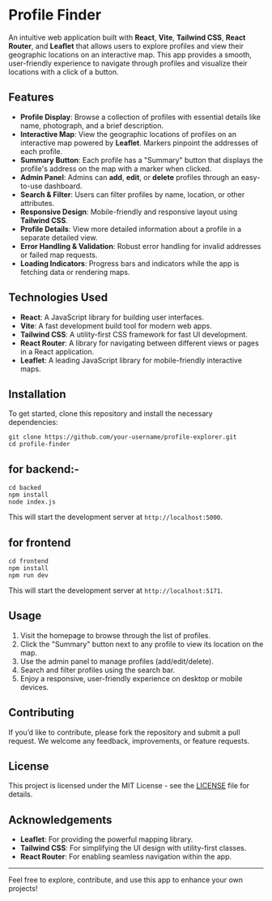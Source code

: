 # Profile Finder

An intuitive web application built with **React**, **Vite**, **Tailwind CSS**, **React Router**, and **Leaflet** that allows users to explore profiles and view their geographic locations on an interactive map. This app provides a smooth, user-friendly experience to navigate through profiles and visualize their locations with a click of a button.

## Features

- **Profile Display**: Browse a collection of profiles with essential details like name, photograph, and a brief description.
- **Interactive Map**: View the geographic locations of profiles on an interactive map powered by **Leaflet**. Markers pinpoint the addresses of each profile.
- **Summary Button**: Each profile has a "Summary" button that displays the profile's address on the map with a marker when clicked.
- **Admin Panel**: Admins can **add**, **edit**, or **delete** profiles through an easy-to-use dashboard.
- **Search & Filter**: Users can filter profiles by name, location, or other attributes.
- **Responsive Design**: Mobile-friendly and responsive layout using **Tailwind CSS**.
- **Profile Details**: View more detailed information about a profile in a separate detailed view.
- **Error Handling & Validation**: Robust error handling for invalid addresses or failed map requests.
- **Loading Indicators**: Progress bars and indicators while the app is fetching data or rendering maps.

## Technologies Used

- **React**: A JavaScript library for building user interfaces.
- **Vite**: A fast development build tool for modern web apps.
- **Tailwind CSS**: A utility-first CSS framework for fast UI development.
- **React Router**: A library for navigating between different views or pages in a React application.
- **Leaflet**: A leading JavaScript library for mobile-friendly interactive maps.


## Installation

To get started, clone this repository and install the necessary dependencies:

```
git clone https://github.com/your-username/profile-explorer.git
cd profile-finder
```
## for backend:-
```
cd backed
npm install
node index.js
```
This will start the development server at `http://localhost:5000`.


## for frontend
```
cd frontend
npm install
npm run dev
```
This will start the development server at `http://localhost:5171`.

## Usage

1. Visit the homepage to browse through the list of profiles.
2. Click the "Summary" button next to any profile to view its location on the map.
3. Use the admin panel to manage profiles (add/edit/delete).
4. Search and filter profiles using the search bar.
5. Enjoy a responsive, user-friendly experience on desktop or mobile devices.

## Contributing

If you’d like to contribute, please fork the repository and submit a pull request. We welcome any feedback, improvements, or feature requests.

## License

This project is licensed under the MIT License - see the [LICENSE](LICENSE) file for details.

## Acknowledgements

- **Leaflet**: For providing the powerful mapping library.
- **Tailwind CSS**: For simplifying the UI design with utility-first classes.
- **React Router**: For enabling seamless navigation within the app.

---

Feel free to explore, contribute, and use this app to enhance your own projects!
